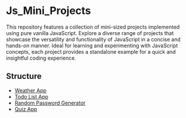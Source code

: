 # Js_Mini_Projects

This repository features a collection of mini-sized projects implemented using pure vanilla JavaScript. Explore a diverse range of projects that showcase the versatility and functionality of JavaScript in a concise and hands-on manner. Ideal for learning and experimenting with JavaScript concepts, each project provides a standalone example for a quick and insightful coding experience.
## Structure


* [Weather App](./Weather-App)
* [Todo List App](./Todo-list-App)
* [Random Password Generator](./Random-password-generator)
* [Quiz App](./Quiz-App)